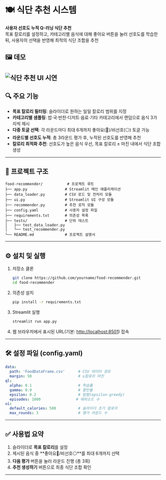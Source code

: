 # 🍽️ 식단 추천 시스템

**사용자 선호도 누적 Q-러닝 식단 추천**  
목표 칼로리를 설정하고, 카테고리별 음식에 대해 좋아요 버튼을 눌러 선호도를 학습한 뒤, 사용자의 선택을 반영해 최적의 식단 조합을 추천

## 🖼️ 데모

![식단 추천 UI 시연](./food-recommend_fast.gif)
---

## 🔍 주요 기능

* **목표 칼로리 필터링**: 슬라이더로 원하는 일일 칼로리 범위를 지정
* **카테고리별 샘플링**: 밥·국·반찬·디저트·음료·기타 카테고리에서 랜덤으로 음식 3가지씩 제시
* **다중 토글 선택**: 각 라운드마다 최대 6개까지 좋아요(🥗)/비선호(⚪) 토글 가능
* **라운드별 선호도 누적**: 총 3라운드 평가 후, 누적된 선호도를 반영해 추천
* **칼로리 최적화 추천**: 선호도가 높은 음식 우선, 목표 칼로리 ± 마진 내에서 식단 조합 생성

---

## 📁 프로젝트 구조

```
food-recommender/           # 프로젝트 루트
├── app.py                 # Streamlit 메인 애플리케이션
├── data_loader.py         # CSV 로드 및 전처리 모듈
├── ui.py                  # Streamlit UI 구성 모듈
├── recommender.py         # 추천 로직 모듈
├── config.yaml            # 사용자 설정 파일
├── requirements.txt       # 의존성 목록
├── tests/                 # 단위 테스트
│   ├── test_data_loader.py
│   └── test_recommender.py
└── README.md              # 프로젝트 설명서
```

---

## ⚙️ 설치 및 실행

1. 저장소 클론

   ```bash
   git clone https://github.com/yourname/food-recommender.git
   cd food-recommender
   ```
2. 의존성 설치

   ```bash
   pip install -r requirements.txt
   ```
3. Streamlit 실행

   ```bash
   streamlit run app.py
   ```
4. 웹 브라우저에서 표시된 URL(기본: [http://localhost:8501](http://localhost:8501)) 접속

---

## 🛠️ 설정 파일 (config.yaml)

```yaml
data:
  path: 'FoodDataFrame.csv'      # CSV 데이터 경로
  margin: 50                     # ±칼로리 마진
ql:
  alpha: 0.1                     # 학습률
  gamma: 0.9                     # 할인율
  epsilon: 0.2                   # 탐험(epsilon-greedy)
  episodes: 1000                # 에피소드 수
ui:
  default_calories: 500          # 슬라이더 초기 칼로리
  max_rounds: 3                  # 평가 라운드 수
```

---

## ✅ 사용법 요약

1. 슬라이더로 **목표 칼로리**를 설정
2. 제시된 음식 중 \*\*좋아요🔴/비선호⚪\*\*를 최대 6개까지 선택
3. **다음 평가** 버튼을 눌러 라운드 진행 (총 3회)
4. **추천 생성하기** 버튼으로 최종 식단 조합 확인

---


